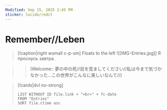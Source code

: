 ```yaml
---
Modified: Sep 15, 2025 2:45 PM
sticker: lucide//edit
---
```

# Remember//Leben

> [!caption|right wsmall c-p-sm] Floats to the left
> ![[IMG-Entries.jpg]]
> Я проснусь завтра.

>> (Welcome:: 夢の中の死//目を覚ましてください//私は今まで気づかなかった…この世界がこんなに美しいなんて//)

> [!cards|dvl no-strong]
> ```dataview
> LIST WITHOUT ID file.link + "<br>" + fc-date
> FROM "Entries"
> SORT file.ctime asc

